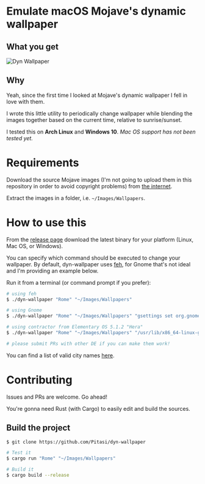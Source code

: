 # Emulate macOS Mojave's dynamic wallpaper

## What you get

![Dyn Wallpaper](https://i.imgur.com/0rJw98D.gif)

## Why

Yeah, since the first time I looked at Mojave's dynamic wallpaper I fell in
love with them.

I wrote this little utility to periodically change wallpaper while blending the
images together based on the current time, relative to sunrise/sunset.

I tested this on **Arch Linux** and **Windows 10**.
*Mac OS support has not been tested yet.*


# Requirements

Download the source Mojave images (I'm not going to upload them in this
repository in order to avoid copyright problems) from
[the internet](https://www.reddit.com/r/apple/comments/8oz25c/all_16_full_resolution_macos_mojave_dynamic/).

Extract the images in a folder, i.e. `~/Images/Wallpapers`.


# How to use this

From the [release page](https://github.com/Pitasi/dyn-wallpaper/releases)
download the latest binary for your platform (Linux, Mac OS, or Windows).

You can specify which command should be executed to change your wallpaper. By default, dyn-wallpaper uses [feh](https://wiki.archlinux.org/index.php/feh), for Gnome that's not ideal and I'm providing an example below.

Run it from a terminal (or command prompt if you prefer):
```sh
# using feh
$ ./dyn-wallpaper "Rome" "~/Images/Wallpapers"

# using Gnome
$ ./dyn-wallpaper "Rome" "~/Images/Wallpapers" "gsettings set org.gnome.desktop.background picture-uri {path}"

# using contractor from Elementary OS 5.1.2 "Hera"
$ ./dyn-wallpaper "Rome" "~/Images/Wallpapers" "/usr/lib/x86_64-linux-gnu/io.elementary.contract.set-wallpaper {path}"

# please submit PRs with other DE if you can make them work!
```

You can find a list of valid city names [here](https://astral.readthedocs.io/en/latest/#cities).


# Contributing

Issues and PRs are welcome. Go ahead!

You're gonna need Rust (with Cargo) to easily edit and build the sources.


## Build the project
```sh
$ git clone https://github.com/Pitasi/dyn-wallpaper

# Test it
$ cargo run "Rome" "~/Images/Wallpapers"

# Build it
$ cargo build --release
```
